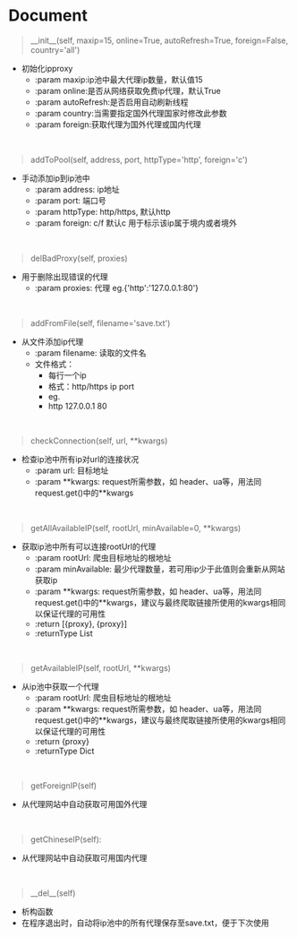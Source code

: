 # Document

> \_\_init\_\_(self, maxip=15, online=True, autoRefresh=True, foreign=False, country='all')

* 初始化ipproxy
	* :param maxip:ip池中最大代理ip数量，默认值15
    * :param online:是否从网络获取免费ip代理，默认True
    * :param autoRefresh:是否启用自动刷新线程
    * :param country:当需要指定国外代理国家时修改此参数
    * :param foreign:获取代理为国外代理或国内代理
    
&nbsp;

> addToPool(self, address, port, httpType='http', foreign='c')

* 手动添加ip到ip池中
	* :param address: ip地址
    * :param port: 端口号
    * :param httpType: http/https, 默认http
    * :param foreign: c/f 默认c 用于标示该ip属于境内或者境外
    
&nbsp;

> delBadProxy(self, proxies)


* 用于删除出现错误的代理
	* :param proxies: 代理 eg.{'http':'127.0.0.1:80'}
    
&nbsp;

> addFromFile(self, filename='save.txt')

* 从文件添加ip代理
	* :param filename: 读取的文件名
    * 文件格式：
    	* 每行一个ip
        * 格式：http/https ip port
        * eg.
        * http 127.0.0.1 80
     
&nbsp;

> checkConnection(self, url, \*\*kwargs)

* 检查ip池中所有ip对url的连接状况
	* :param url: 目标地址
    * :param \*\*kwargs: request所需参数，如 header、ua等，用法同request.get()中的\*\*kwargs

&nbsp;

> getAllAvailableIP(self, rootUrl, minAvailable=0, \*\*kwargs)

* 获取ip池中所有可以连接rootUrl的代理
	* :param rootUrl: 爬虫目标地址的根地址
    * :param minAvailable: 最少代理数量，若可用ip少于此值则会重新从网站获取ip
    * :param \*\*kwargs: request所需参数，如 header、ua等，用法同request.get()中的\*\*kwargs，建议与最终爬取链接所使用的kwargs相同以保证代理的可用性
    * :return \[{proxy}, {proxy}]
    * :returnType List
    
&nbsp;

> getAvailableIP(self, rootUrl, \*\*kwargs)

* 从ip池中获取一个代理
	* :param rootUrl: 爬虫目标地址的根地址
    * :param \*\*kwargs: request所需参数，如 header、ua等，用法同request.get()中的\*\*kwargs，建议与最终爬取链接所使用的kwargs相同以保证代理的可用性
    * :return {proxy}
    * :returnType Dict
    
&nbsp;

> getForeignIP(self)

* 从代理网站中自动获取可用国外代理

&nbsp;

> getChineseIP(self):

* 从代理网站中自动获取可用国内代理

&nbsp;

> \_\_del\_\_(self)

* 析构函数
* 在程序退出时，自动将ip池中的所有代理保存至save.txt，便于下次使用